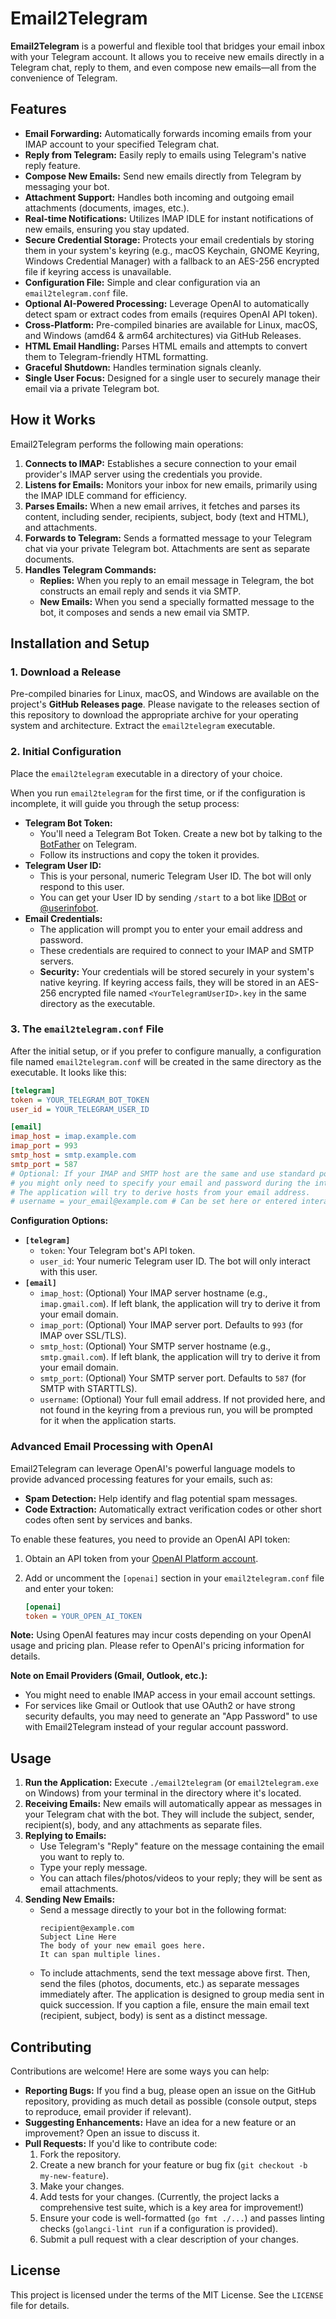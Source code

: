 # Email2Telegram

**Email2Telegram** is a powerful and flexible tool that bridges your email inbox with your Telegram account. It allows you to receive new emails directly in a Telegram chat, reply to them, and even compose new emails—all from the convenience of Telegram.

## Features

*   **Email Forwarding:** Automatically forwards incoming emails from your IMAP account to your specified Telegram chat.
*   **Reply from Telegram:** Easily reply to emails using Telegram's native reply feature.
*   **Compose New Emails:** Send new emails directly from Telegram by messaging your bot.
*   **Attachment Support:** Handles both incoming and outgoing email attachments (documents, images, etc.).
*   **Real-time Notifications:** Utilizes IMAP IDLE for instant notifications of new emails, ensuring you stay updated.
*   **Secure Credential Storage:** Protects your email credentials by storing them in your system's keyring (e.g., macOS Keychain, GNOME Keyring, Windows Credential Manager) with a fallback to an AES-256 encrypted file if keyring access is unavailable.
*   **Configuration File:** Simple and clear configuration via an `email2telegram.conf` file.
*   **Optional AI-Powered Processing:** Leverage OpenAI to automatically detect spam or extract codes from emails (requires OpenAI API token).
*   **Cross-Platform:** Pre-compiled binaries are available for Linux, macOS, and Windows (amd64 & arm64 architectures) via GitHub Releases.
*   **HTML Email Handling:** Parses HTML emails and attempts to convert them to Telegram-friendly HTML formatting.
*   **Graceful Shutdown:** Handles termination signals cleanly.
*   **Single User Focus:** Designed for a single user to securely manage their email via a private Telegram bot.

## How it Works

Email2Telegram performs the following main operations:

1.  **Connects to IMAP:** Establishes a secure connection to your email provider's IMAP server using the credentials you provide.
2.  **Listens for Emails:** Monitors your inbox for new emails, primarily using the IMAP IDLE command for efficiency.
3.  **Parses Emails:** When a new email arrives, it fetches and parses its content, including sender, recipients, subject, body (text and HTML), and attachments.
4.  **Forwards to Telegram:** Sends a formatted message to your Telegram chat via your private Telegram bot. Attachments are sent as separate documents.
5.  **Handles Telegram Commands:**
    *   **Replies:** When you reply to an email message in Telegram, the bot constructs an email reply and sends it via SMTP.
    *   **New Emails:** When you send a specially formatted message to the bot, it composes and sends a new email via SMTP.

## Installation and Setup

### 1. Download a Release

Pre-compiled binaries for Linux, macOS, and Windows are available on the project's **GitHub Releases page**. Please navigate to the releases section of this repository to download the appropriate archive for your operating system and architecture. Extract the `email2telegram` executable.

### 2. Initial Configuration

Place the `email2telegram` executable in a directory of your choice.

When you run `email2telegram` for the first time, or if the configuration is incomplete, it will guide you through the setup process:

*   **Telegram Bot Token:**
    *   You'll need a Telegram Bot Token. Create a new bot by talking to the [BotFather](https://t.me/BotFather) on Telegram.
    *   Follow its instructions and copy the token it provides.
*   **Telegram User ID:**
    *   This is your personal, numeric Telegram User ID. The bot will only respond to this user.
    *   You can get your User ID by sending `/start` to a bot like [IDBot](https://t.me/myidbot) or [@userinfobot](https://t.me/userinfobot).
*   **Email Credentials:**
    *   The application will prompt you to enter your email address and password.
    *   These credentials are required to connect to your IMAP and SMTP servers.
    *   **Security:** Your credentials will be stored securely in your system's native keyring. If keyring access fails, they will be stored in an AES-256 encrypted file named `<YourTelegramUserID>.key` in the same directory as the executable.

### 3. The `email2telegram.conf` File

After the initial setup, or if you prefer to configure manually, a configuration file named `email2telegram.conf` will be created in the same directory as the executable. It looks like this:

```ini
[telegram]
token = YOUR_TELEGRAM_BOT_TOKEN
user_id = YOUR_TELEGRAM_USER_ID

[email]
imap_host = imap.example.com
imap_port = 993
smtp_host = smtp.example.com
smtp_port = 587
# Optional: If your IMAP and SMTP host are the same and use standard ports,
# you might only need to specify your email and password during the interactive setup.
# The application will try to derive hosts from your email address.
# username = your_email@example.com # Can be set here or entered interactively
```

**Configuration Options:**

*   **`[telegram]`**
    *   `token`: Your Telegram bot's API token.
    *   `user_id`: Your numeric Telegram user ID. The bot will only interact with this user.
*   **`[email]`**
    *   `imap_host`: (Optional) Your IMAP server hostname (e.g., `imap.gmail.com`). If left blank, the application will try to derive it from your email domain.
    *   `imap_port`: (Optional) Your IMAP server port. Defaults to `993` (for IMAP over SSL/TLS).
    *   `smtp_host`: (Optional) Your SMTP server hostname (e.g., `smtp.gmail.com`). If left blank, the application will try to derive it from your email domain.
    *   `smtp_port`: (Optional) Your SMTP server port. Defaults to `587` (for SMTP with STARTTLS).
    *   `username`: (Optional) Your full email address. If not provided here, and not found in the keyring from a previous run, you will be prompted for it when the application starts.

### Advanced Email Processing with OpenAI

Email2Telegram can leverage OpenAI's powerful language models to provide advanced processing features for your emails, such as:

*   **Spam Detection:** Help identify and flag potential spam messages.
*   **Code Extraction:** Automatically extract verification codes or other short codes often sent by services and banks.

To enable these features, you need to provide an OpenAI API token:

1.  Obtain an API token from your [OpenAI Platform account](https://platform.openai.com/account/api-keys).
2.  Add or uncomment the `[openai]` section in your `email2telegram.conf` file and enter your token:

    ```ini
    [openai]
    token = YOUR_OPEN_AI_TOKEN
    ```

**Note:** Using OpenAI features may incur costs depending on your OpenAI usage and pricing plan. Please refer to OpenAI's pricing information for details.

**Note on Email Providers (Gmail, Outlook, etc.):**
*   You might need to enable IMAP access in your email account settings.
*   For services like Gmail or Outlook that use OAuth2 or have strong security defaults, you may need to generate an "App Password" to use with Email2Telegram instead of your regular account password.

## Usage

1.  **Run the Application:** Execute `./email2telegram` (or `email2telegram.exe` on Windows) from your terminal in the directory where it's located.
2.  **Receiving Emails:** New emails will automatically appear as messages in your Telegram chat with the bot. They will include the subject, sender, recipient(s), body, and any attachments as separate files.
3.  **Replying to Emails:**
    *   Use Telegram's "Reply" feature on the message containing the email you want to reply to.
    *   Type your reply message.
    *   You can attach files/photos/videos to your reply; they will be sent as email attachments.
4.  **Sending New Emails:**
    *   Send a message directly to your bot in the following format:
        ```
        recipient@example.com
        Subject Line Here
        The body of your new email goes here.
        It can span multiple lines.
        ```
    *   To include attachments, send the text message above first. Then, send the files (photos, documents, etc.) as separate messages immediately after. The application is designed to group media sent in quick succession. If you caption a file, ensure the main email text (recipient, subject, body) is sent as a distinct message.

## Contributing

Contributions are welcome! Here are some ways you can help:

*   **Reporting Bugs:** If you find a bug, please open an issue on the GitHub repository, providing as much detail as possible (console output, steps to reproduce, email provider if relevant).
*   **Suggesting Enhancements:** Have an idea for a new feature or an improvement? Open an issue to discuss it.
*   **Pull Requests:** If you'd like to contribute code:
    1.  Fork the repository.
    2.  Create a new branch for your feature or bug fix (`git checkout -b my-new-feature`).
    3.  Make your changes.
    4.  Add tests for your changes. (Currently, the project lacks a comprehensive test suite, which is a key area for improvement!)
    5.  Ensure your code is well-formatted (`go fmt ./...`) and passes linting checks (`golangci-lint run` if a configuration is provided).
    6.  Submit a pull request with a clear description of your changes.

## License

This project is licensed under the terms of the MIT License. See the `LICENSE` file for details.
